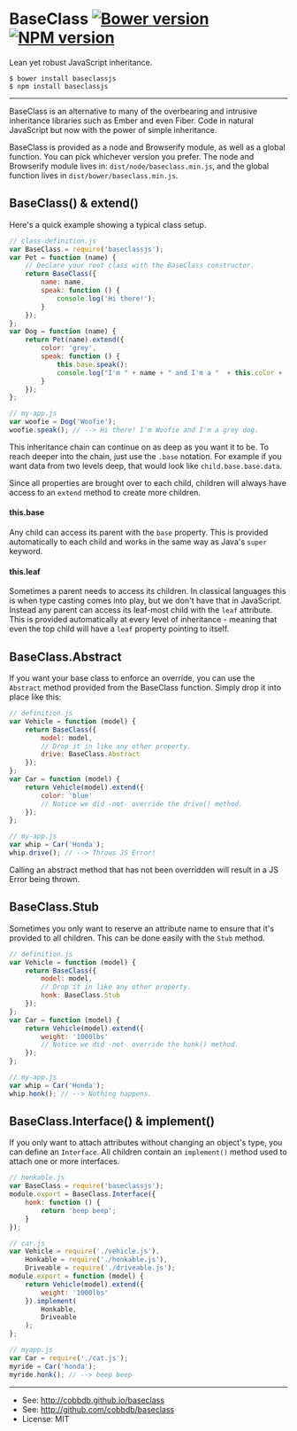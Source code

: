 # BaseClass [![Bower version](https://badge.fury.io/bo/baseclass.svg)](http://badge.fury.io/bo/baseclass) [![NPM version](https://badge.fury.io/js/baseclassjs.svg)](http://badge.fury.io/js/baseclassjs)

Lean yet robust JavaScript inheritance.

    $ bower install baseclassjs
    $ npm install baseclassjs

-------------
BaseClass is an alternative to many of the overbearing and intrusive inheritance libraries
such as Ember and even Fiber. Code in natural JavaScript but now with the power of simple
inheritance.

BaseClass is provided as a node and Browserify module, as well as a global function. You can
pick whichever version you prefer. The node and Browserify module lives in:
`dist/node/baseclass.min.js`, and the global function lives in `dist/bower/baseclass.min.js`.

## BaseClass() & extend()
Here's a quick example showing a typical class setup.

```javascript
// class-definition.js
var BaseClass = require('baseclassjs');
var Pet = function (name) {
    // Declare your root class with the BaseClass constructor.
    return BaseClass({
        name: name,
        speak: function () {
            console.log('Hi there!');
        }
    });
};
var Dog = function (name) {
    return Pet(name).extend({
        color: 'grey',
        speak: function () {
            this.base.speak();
            console.log("I'm " + name + " and I'm a "  + this.color + ' dog.');
        }
    });
};
```
```javascript
// my-app.js
var woofie = Dog('Woofie');
woofie.speak(); // --> Hi there! I'm Woofie and I'm a grey dog.
```

This inheritance chain can continue on as deep as you want it to be. To reach deeper into the
chain, just use the `.base` notation. For example if you want data from two levels deep, that
would look like `child.base.base.data`.

Since all properties are brought over to each child, children will always have access to an `extend`
method to create more children.

#### this.base
Any child can access its parent with the `base` property. This is provided automatically to
each child and works in the same way as Java's `super` keyword.

#### this.leaf
Sometimes a parent needs to access its children. In classical languages this is when type
casting comes into play, but we don't have that in JavaScript. Instead any parent can
access its leaf-most child with the `leaf` attribute. This is provided automatically at
every level of inheritance - meaning that even the top child will have a `leaf`
property pointing to itself.

## BaseClass.Abstract
If you want your base class to enforce an override, you can use the `Abstract` method provided
from the BaseClass function. Simply drop it into place like this:

```javascript
// definition.js
var Vehicle = function (model) {
    return BaseClass({
        model: model,
        // Drop it in like any other property.
        drive: BaseClass.Abstract
    });
};
var Car = function (model) {
    return Vehicle(model).extend({
        color: 'blue'
        // Notice we did -not- override the drive() method.
    });
};
```
```javascript
// my-app.js
var whip = Car('Honda');
whip.drive(); // --> Throws JS Error!
```

Calling an abstract method that has not been overridden will result in a JS Error being thrown.

## BaseClass.Stub
Sometimes you only want to reserve an attribute name to ensure that it's provided to all children.
This can be done easily with the `Stub` method.

```javascript
// definition.js
var Vehicle = function (model) {
    return BaseClass({
        model: model,
        // Drop it in like any other property.
        honk: BaseClass.Stub
    });
};
var Car = function (model) {
    return Vehicle(model).extend({
        weight: '1000lbs'
        // Notice we did -not- override the honk() method.
    });
};
```
```javascript
// my-app.js
var whip = Car('Honda');
whip.honk(); // --> Nothing happens.
```

## BaseClass.Interface() & implement()
If you only want to attach attributes without changing an
object's type, you can define an `Interface`. All children
contain an `implement()` method used to attach one or more
interfaces.

```javascript
// honkable.js
var BaseClass = require('baseclassjs');
module.export = BaseClass.Interface({
    honk: function () {
        return 'beep beep';
    }
});
```
```javascript
// car.js
var Vehicle = require('./vehicle.js'),
    Honkable = require('./honkable.js'),
    Driveable = require('./driveable.js');
module.export = function (model) {
    return Vehicle(model).extend({
        weight: '1000lbs'
    }).implement(
        Honkable,
        Driveable
    );
};
```
```javascript
// myapp.js
var Car = require('./cat.js');
myride = Car('honda');
myride.honk(); // --> beep beep
```

---------
* See: http://cobbdb.github.io/baseclass
* See: http://github.com/cobbdb/baseclass
* License: MIT
